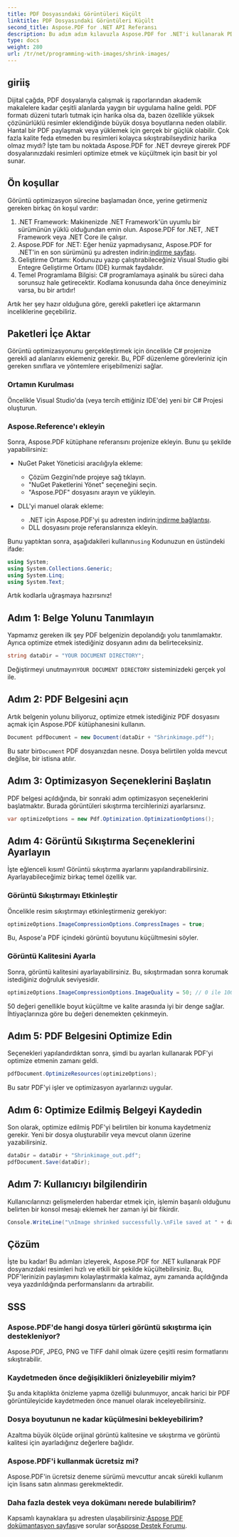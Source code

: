 ```yaml
---
title: PDF Dosyasındaki Görüntüleri Küçült
linktitle: PDF Dosyasındaki Görüntüleri Küçült
second_title: Aspose.PDF for .NET API Referansı
description: Bu adım adım kılavuzla Aspose.PDF for .NET'i kullanarak PDF dosyalarındaki resimleri kolayca küçültün, kaliteyi korurken daha küçük dosya boyutları elde edin.
type: docs
weight: 280
url: /tr/net/programming-with-images/shrink-images/
---
```

## giriiş

Dijital çağda, PDF dosyalarıyla çalışmak iş raporlarından akademik makalelere kadar çeşitli alanlarda yaygın bir uygulama haline geldi. PDF formatı düzeni tutarlı tutmak için harika olsa da, bazen özellikle yüksek çözünürlüklü resimler eklendiğinde büyük dosya boyutlarına neden olabilir. Hantal bir PDF paylaşmak veya yüklemek için gerçek bir güçlük olabilir. Çok fazla kalite feda etmeden bu resimleri kolayca sıkıştırabilseydiniz harika olmaz mıydı? İşte tam bu noktada Aspose.PDF for .NET devreye girerek PDF dosyalarınızdaki resimleri optimize etmek ve küçültmek için basit bir yol sunar. 

## Ön koşullar

Görüntü optimizasyon sürecine başlamadan önce, yerine getirmeniz gereken birkaç ön koşul vardır:

1. .NET Framework: Makinenizde .NET Framework'ün uyumlu bir sürümünün yüklü olduğundan emin olun. Aspose.PDF for .NET, .NET Framework veya .NET Core ile çalışır.
2.  Aspose.PDF for .NET: Eğer henüz yapmadıysanız, Aspose.PDF for .NET'in en son sürümünü şu adresten indirin:[indirme sayfası](https://releases.aspose.com/pdf/net/).
3. Geliştirme Ortamı: Kodunuzu yazıp çalıştırabileceğiniz Visual Studio gibi Entegre Geliştirme Ortamı (IDE) kurmak faydalıdır.
4. Temel Programlama Bilgisi: C# programlamaya aşinalık bu süreci daha sorunsuz hale getirecektir. Kodlama konusunda daha önce deneyiminiz varsa, bu bir artıdır!

Artık her şey hazır olduğuna göre, gerekli paketleri içe aktarmanın inceliklerine geçebiliriz.

## Paketleri İçe Aktar

Görüntü optimizasyonunu gerçekleştirmek için öncelikle C# projenize gerekli ad alanlarını eklemeniz gerekir. Bu, PDF düzenleme görevleriniz için gereken sınıflara ve yöntemlere erişebilmenizi sağlar.

### Ortamın Kurulması

Öncelikle Visual Studio'da (veya tercih ettiğiniz IDE'de) yeni bir C# Projesi oluşturun.

### Aspose.Reference'ı ekleyin

Sonra, Aspose.PDF kütüphane referansını projenize ekleyin. Bunu şu şekilde yapabilirsiniz:

- NuGet Paket Yöneticisi aracılığıyla ekleme:
  - Çözüm Gezgini’nde projeye sağ tıklayın.
  - "NuGet Paketlerini Yönet" seçeneğini seçin.
  - "Aspose.PDF" dosyasını arayın ve yükleyin.

- DLL'yi manuel olarak ekleme:
  - .NET için Aspose.PDF'yi şu adresten indirin:[indirme bağlantısı](https://releases.aspose.com/pdf/net/).
  - DLL dosyasını proje referanslarınıza ekleyin.

 Bunu yaptıktan sonra, aşağıdakileri kullanın`using` Kodunuzun en üstündeki ifade:

```csharp
using System;
using System.Collections.Generic;
using System.Linq;
using System.Text;
```

Artık kodlarla uğraşmaya hazırsınız!

## Adım 1: Belge Yolunu Tanımlayın

Yapmamız gereken ilk şey PDF belgenizin depolandığı yolu tanımlamaktır. Ayrıca optimize etmek istediğiniz dosyanın adını da belirteceksiniz.

```csharp
string dataDir = "YOUR DOCUMENT DIRECTORY"; 
```

 Değiştirmeyi unutmayın`YOUR DOCUMENT DIRECTORY` sisteminizdeki gerçek yol ile.

## Adım 2: PDF Belgesini açın

Artık belgenin yolunu biliyoruz, optimize etmek istediğiniz PDF dosyasını açmak için Aspose.PDF kütüphanesini kullanın.

```csharp
Document pdfDocument = new Document(dataDir + "Shrinkimage.pdf");
```

 Bu satır bir`Document` PDF dosyanızdan nesne. Dosya belirtilen yolda mevcut değilse, bir istisna atılır.

## Adım 3: Optimizasyon Seçeneklerini Başlatın

PDF belgesi açıldığında, bir sonraki adım optimizasyon seçeneklerini başlatmaktır. Burada görüntüleri sıkıştırma tercihlerinizi ayarlarsınız.

```csharp
var optimizeOptions = new Pdf.Optimization.OptimizationOptions();
```

## Adım 4: Görüntü Sıkıştırma Seçeneklerini Ayarlayın

İşte eğlenceli kısım! Görüntü sıkıştırma ayarlarını yapılandırabilirsiniz. Ayarlayabileceğimiz birkaç temel özellik var.

### Görüntü Sıkıştırmayı Etkinleştir

Öncelikle resim sıkıştırmayı etkinleştirmeniz gerekiyor:

```csharp
optimizeOptions.ImageCompressionOptions.CompressImages = true;
```

Bu, Aspose'a PDF içindeki görüntü boyutunu küçültmesini söyler.

### Görüntü Kalitesini Ayarla

Sonra, görüntü kalitesini ayarlayabilirsiniz. Bu, sıkıştırmadan sonra korumak istediğiniz doğruluk seviyesidir.

```csharp
optimizeOptions.ImageCompressionOptions.ImageQuality = 50; // 0 ile 100 arasında değişir
```

50 değeri genellikle boyut küçültme ve kalite arasında iyi bir denge sağlar. İhtiyaçlarınıza göre bu değeri denemekten çekinmeyin.

## Adım 5: PDF Belgesini Optimize Edin

Seçenekleri yapılandırdıktan sonra, şimdi bu ayarları kullanarak PDF'yi optimize etmenin zamanı geldi.

```csharp
pdfDocument.OptimizeResources(optimizeOptions);
```

Bu satır PDF'yi işler ve optimizasyon ayarlarınızı uygular.

## Adım 6: Optimize Edilmiş Belgeyi Kaydedin

Son olarak, optimize edilmiş PDF'yi belirtilen bir konuma kaydetmeniz gerekir. Yeni bir dosya oluşturabilir veya mevcut olanın üzerine yazabilirsiniz.

```csharp
dataDir = dataDir + "Shrinkimage_out.pdf"; 
pdfDocument.Save(dataDir);
```

## Adım 7: Kullanıcıyı bilgilendirin

Kullanıcılarınızı gelişmelerden haberdar etmek için, işlemin başarılı olduğunu belirten bir konsol mesajı eklemek her zaman iyi bir fikirdir.

```csharp
Console.WriteLine("\nImage shrinked successfully.\nFile saved at " + dataDir);
```

## Çözüm

İşte bu kadar! Bu adımları izleyerek, Aspose.PDF for .NET kullanarak PDF dosyanızdaki resimleri hızlı ve etkili bir şekilde küçültebilirsiniz. Bu, PDF'lerinizin paylaşımını kolaylaştırmakla kalmaz, aynı zamanda açıldığında veya yazdırıldığında performanslarını da artırabilir.

## SSS

### Aspose.PDF'de hangi dosya türleri görüntü sıkıştırma için destekleniyor?  
Aspose.PDF, JPEG, PNG ve TIFF dahil olmak üzere çeşitli resim formatlarını sıkıştırabilir.

### Kaydetmeden önce değişiklikleri önizleyebilir miyim?  
Şu anda kitaplıkta önizleme yapma özelliği bulunmuyor, ancak harici bir PDF görüntüleyicide kaydetmeden önce manuel olarak inceleyebilirsiniz.

### Dosya boyutunun ne kadar küçülmesini bekleyebilirim?  
Azaltma büyük ölçüde orijinal görüntü kalitesine ve sıkıştırma ve görüntü kalitesi için ayarladığınız değerlere bağlıdır.

### Aspose.PDF'i kullanmak ücretsiz mi?  
Aspose.PDF'in ücretsiz deneme sürümü mevcuttur ancak sürekli kullanım için lisans satın alınması gerekmektedir.

### Daha fazla destek veya dokümanı nerede bulabilirim?  
 Kapsamlı kaynaklara şu adresten ulaşabilirsiniz:[Aspose PDF dokümantasyon sayfası](https://reference.aspose.com/pdf/net/)ve sorular sor[Aspose Destek Forumu](https://forum.aspose.com/c/pdf/10).